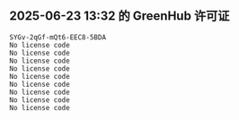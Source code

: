 ## 2025-06-23 13:32 的 GreenHub 许可证
```
SYGv-2qGf-mQt6-EEC8-5BDA
No license code
No license code
No license code
No license code
No license code
No license code
No license code
No license code
No license code
```
